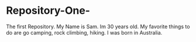 # Repository-One-
The first Repository.
My Name is Sam. Im 30 years old. My favorite things to do are go camping, rock climbing, hiking. I was born in Australia.
